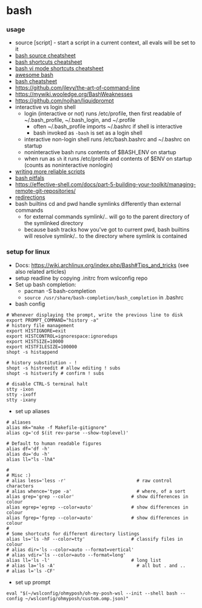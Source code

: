 # bash

### usage

* source [script] - start a script in a current context, all evals will be set to it 
* [bash source cheatsheet](https://mywiki.wooledge.org/BashSheet)
* [bash shortcuts cheatsheet](https://readline.kablamo.org/emacs.html)
* [bash vi mode shortcuts cheatsheet](https://readline.kablamo.org/vi.html)
* [awesome bash](https://github.com/awesome-lists/awesome-bash)
* [bash cheatsheet](https://github.com/LeCoupa/awesome-cheatsheets/blob/master/languages/bash.sh)
* <https://github.com/jlevy/the-art-of-command-line>
* <https://mywiki.wooledge.org/BashWeaknesses>
* <https://github.com/nojhan/liquidprompt>
* interactive vs login shell
    * login (interactive or not) runs /etc/profile, then first readable of ~/.bash_profile, ~/.bash_login, and ~/.profile
        * often ~/.bash_profile imports ~/.bashrc if shell is interactive
        * bash invoked as `-bash` is set as a login shell
    * interactive non-login shell runs /etc/bash.bashrc and ~/.bashrc on startup
    * noninteractive bash runs contents of $BASH_ENV on startup 
    * when run as `sh` it runs /etc/profile and contents of $ENV on startup (counts as noninteractive nonlogin)
* [writing more reliable scripts](http://redsymbol.net/articles/unofficial-bash-strict-mode/)
* [bash pitfals](https://mywiki.wooledge.org/BashPitfalls)
* <https://effective-shell.com/docs/part-5-building-your-toolkit/managing-remote-git-repositories/>
* [redirections](https://catonmat.net/bash-one-liners-explained-part-three)
* bash builtins cd and pwd handle symlinks differently than external commands
    * for external commands symlink/.. will go to the parent directory of the symlinked directory
    * because bash tracks how you've got to current pwd, bash builtins will resolve symlink/.. to the directory where symlink is contained

### setup for linux

 * Docs: <https://wiki.archlinux.org/index.php/Bash#Tips_and_tricks> (see also related articles)
 * setup readline by copying .initrc from wslconfig repo
 * Set up bash completion:
    * pacman -S bash-completion
    * `source /usr/share/bash-completion/bash_completion` in .bashrc
 * bash config
```
# Whenever displaying the prompt, write the previous line to disk
export PROMPT_COMMAND="history -a"
# history file management
export HISTIGNORE=exit
export HISTCONTROL=ignorespace:ignoredups
export HISTSIZE=10000
export HISTFILESIZE=100000
shopt -s histappend

# history substitution - !
shopt -s histreedit # allow editing ! subs
shopt -s histverify # confirm ! subs

# disable CTRL-S terminal halt
stty -ixon
stty -ixoff
stty -ixany
```
 * set up aliases
```
# aliases
alias mk="make -f Makefile-gitignore"
alias cg='cd $(it rev-parse --show-toplevel)'

# Default to human readable figures
alias df='df -h'
alias du='du -h'
alias ll="ls -lhA"

#
# Misc :)
# alias less='less -r'                          # raw control characters
# alias whence='type -a'                        # where, of a sort
alias grep='grep --color'                     # show differences in colour
alias egrep='egrep --color=auto'              # show differences in colour
alias fgrep='fgrep --color=auto'              # show differences in colour
#
# Some shortcuts for different directory listings
alias ls='ls -hF --color=tty'                 # classify files in colour
# alias dir='ls --color=auto --format=vertical'
# alias vdir='ls --color=auto --format=long'
alias ll='ls -l'                              # long list
# alias la='ls -A'                              # all but . and ..
# alias l='ls -CF'
```
 * set up prompt
```
eval "$(~/wslconfig/ohmyposh/oh-my-posh-wsl --init --shell bash --config ~/wslconfig/ohmyposh/custom.omp.json)"
```
